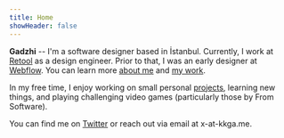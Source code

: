 ```yaml
---
title: Home
showHeader: false
---
```


**Gadzhi** -- I'm a software designer based in İstanbul. Currently, I work at
[Retool](https://retool.com) as a design engineer. Prior to that, I was an early
designer at [Webflow](https://webflow.com). You can learn more
[about me](about.md) and [my work](work.md).

In my free time, I enjoy working on small personal [projects](projects),
learning new things, and playing challenging video games (particularly those by
From Software).

You can find me on [Twitter](https://twitter.com/@kkga_) or reach out via email
at x-at-kkga.me.

